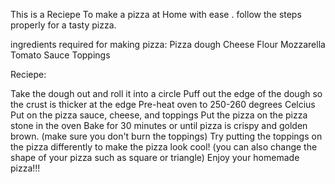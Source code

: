 This is a Reciepe To make a pizza at Home with ease .
follow the steps properly for a tasty pizza.

ingredients required for making pizza:
Pizza dough
Cheese
Flour
Mozzarella
Tomato Sauce
Toppings

Reciepe:

Take the dough out and roll it into a circle
Puff out the edge of the dough so the crust is thicker at the edge
Pre-heat oven to 250-260 degrees Celcius
Put on the pizza sauce, cheese, and toppings
Put the pizza on the pizza stone in the oven
Bake for 30 minutes or until pizza is crispy and golden brown. (make sure you don't burn the toppings)
Try putting the toppings on the pizza differently to make the pizza look cool! (you can also change the shape of your pizza such as square or triangle)
Enjoy your homemade pizza!!!

